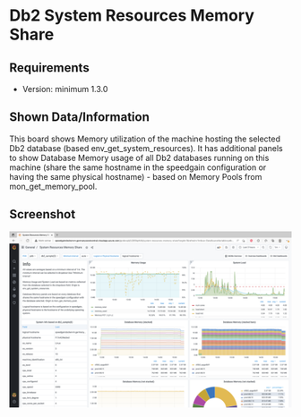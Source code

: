 # Db2 System Resources Memory Share
## Requirements
- Version: minimum 1.3.0

## Shown Data/Information
This board shows Memory utilization of the machine hosting the selected Db2 database (based env_get_system_resources). It has additional panels to show Database Memory usage of all Db2 databases running on this machine (share the same hostname in the speedgain configuration or having the same physical hostname) - based on Memory Pools from mon_get_memory_pool. 

## Screenshot
![cpu_share_screenshot](https://github.com/ITGAIN/s4dbs_custom_boards/blob/0fb4ef1f67fc3965b7e5b028860a32640be43075/Db2/System%20Resources%20Memory%20Share/memory_share.png?raw=true)
